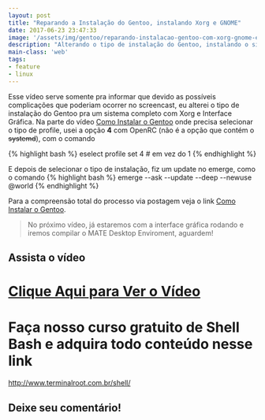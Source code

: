 ```yaml
---
layout: post
title: "Reparando a Instalação do Gentoo, instalando Xorg e GNOME"
date: 2017-06-23 23:47:33
image: '/assets/img/gentoo/reparando-instalacao-gentoo-com-xorg-gnome-eselect.jpg'
description: "Alterando o tipo de instalação do Gentoo, instalando o sistema com Xorg e Interface Gráfica"
main-class: 'web'
tags:
- feature
- linux
---
```


Esse vídeo serve somente pra informar que devido as possíveis complicações que poderiam ocorrer no screencast, eu alterei o tipo de instalação do Gentoo pra um sistema completo com Xorg e Interface Gráfica. Na parte do vídeo [Como Instalar o Gentoo](https://www.youtube.com/watch?v=BD1wIoX0E2c) onde precisa selecionar o tipo de profile, usei a opção __4__ com OpenRC (não é a opção que contém o ~~systemd~~), com o comando

{% highlight bash %}
eselect profile set 4 # em vez do 1
{% endhighlight %}

E depois de selecionar o tipo de instalação, fiz um update no emerge, como o comando
{% highlight bash %}
emerge --ask --update --deep --newuse @world
{% endhighlight %}

Para a compreensão total do processo via postagem veja o link [Como Instalar o Gentoo](http://terminalroot.com.br/2017/05/como-instalar-o-gentoo.html).

> No próximo vídeo, já estaremos com a interface gráfica rodando e iremos compilar o MATE Desktop Enviroment, aguardem!

## Assista o vídeo

# [Clique Aqui para Ver o Vídeo](https://www.youtube.com/watch?v=-oYbGfIcqJw)


# Faça nosso curso gratuito de Shell Bash e adquira todo conteúdo nesse link
<http://www.terminalroot.com.br/shell/>

## Deixe seu comentário!

<script async src="https://pagead2.googlesyndication.com/pagead/js/adsbygoogle.js"></script>

<!-- Informat -->
<ins class="adsbygoogle"
 style="display:block"
 data-ad-client="ca-pub-2838251107855362"
 data-ad-slot="2327980059"
 data-ad-format="auto"
 data-full-width-responsive="true"></ins>

<script>
(adsbygoogle = window.adsbygoogle || []).push({});
</script>

